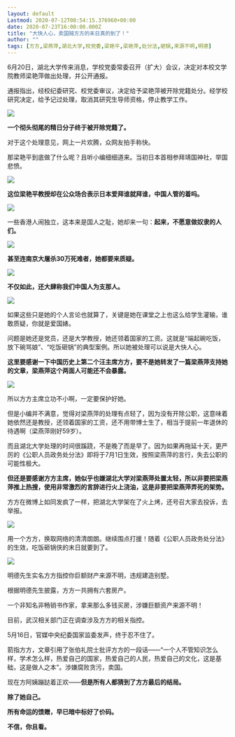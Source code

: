 ```yaml
---
layout: default
Lastmod: 2020-07-12T08:54:15.376960+00:00
date: 2020-07-23T16:00:00.000Z
title: "大快人心，卖国贼方方的末日真的到了！"
author: ""
tags: [方方,梁燕萍,湖北大学,校党委,梁艳平,梁艳萍,处分法,砸锅,来源不明,明德]
---
```


6月20日，湖北大学传来消息，学校党委常委召开（扩大）会议，决定对本校文学院教师梁艳萍做出处理，并公开通报。

通报指出，经校纪委研究、校党委审议，决定给予梁艳萍被开除党籍处分。经学校研究决定，给予记过处理，取消其研究生导师资格，停止教学工作。

![](https://images.weserv.nl/?url=https%3A//pic2.zhimg.com/v2-debf68c6f2739081c5b9a704d7715997_b.jpg)

**一个彻头彻尾的精日分子终于被开除党籍了。**

对于这个处理意见，网上一片欢腾，众网友拍手称快。

那梁艳平到底做了什么呢？且听小编细细道来。当初日本首相参拜靖国神社，举国悲愤。

![](https://images.weserv.nl/?url=https%3A//pic1.zhimg.com/v2-c33074e2088bddb8258b8ef322e4e179_b.jpg)

**这位梁艳平教授却在公众场合表示日本爱拜谁就拜谁，中国人管的着吗。**

![](https://images.weserv.nl/?url=https%3A//pic2.zhimg.com/v2-344cbd633cc6196053515e612b6def22_b.jpg)

一些香港人闹独立，这本来是国人之耻，她却来一句：**起来，不愿意做奴隶的人们。**

![](https://images.weserv.nl/?url=https%3A//pic3.zhimg.com/v2-aa6184c0774d456bc65353f5333cc99f_b.jpg)

**甚至连南京大屠杀30万死难者，她都要来质疑。**

![](https://images.weserv.nl/?url=https%3A//pic4.zhimg.com/v2-7226243ed6d5ee6a6819b0f6c62f3b8b_b.jpg)

**不仅如此，还大肆称我们中国人为支那人。**

![](https://images.weserv.nl/?url=https%3A//pic3.zhimg.com/v2-cb8c2b66931a3060579db961565b7fd6_b.jpg)

如果这些只是她的个人言论也就算了，关键是她在课堂之上也这么给学生灌输，谁敢质疑，你就是爱国婊。

问题是她还是党员，还是大学教授，她还领着国家的工资。这就是“端起碗吃饭，放下碗骂娘”、“吃饭砸锅”的典型案例。所以她被处理可以说是大快人心。

**这里要感谢一下中国历史上第二个汪主席方方，要不是她转发了一篇梁燕萍支持她的文章，梁燕萍这个两面人可能还不会暴露。**

![](https://images.weserv.nl/?url=https%3A//pic2.zhimg.com/v2-446c9e424a7ecbde944727bc6196aa19_b.jpg)

所以方方主席立功不小啊，一定要保护好她。

但是小编并不满意，觉得对梁燕萍的处理有点轻了，因为没有开除公职，这意味着她依然还是教授，还领着国家的工资，还不用带博士生了，相当于提前一年退休的待遇啊（梁燕萍刚好59岁）。

而且湖北大学处理的时间很蹊跷，不是晚了而是早了。因为如果再拖延十天，更严厉的《公职人员政务处分法》即将于7月1日生效，按照梁燕萍的言行，失去公职的可能性极大。

**但还是要感谢方方主席，她似乎也嫌湖北大学对梁燕萍处置太轻，所以非要把梁燕萍推上热搜，使用非常激烈的言辞进行火上浇油，这是非要把梁燕萍弄死的架势。**

方方在微博上如同发疯了一样，把湖北大学架在了火上烤，还号召大家去投诉，去举报。

![](https://images.weserv.nl/?url=https%3A//pic2.zhimg.com/v2-854e8d29cd9e69575096706e3cb3e8a6_b.jpg)

用一个方方，换取网络的清清朗朗。继续围点打援！随着《公职人员政务处分法》的生效，吃饭砸锅侠的末日就要到了。

![](https://images.weserv.nl/?url=https%3A//pic4.zhimg.com/v2-1e5fa1a50d7d763784bc3a7639b3f708_b.jpg)

明德先生实名方方指控你巨额财产来源不明，违规建造别墅。

根据明德先生披露，方方一共拥有六套房产。

一个非知名非畅销书作家，拿来那么多钱买房，涉嫌巨额资产来源不明！

目前，武汉相关部门正在调查涉及方方的相关指控。

5月16日，官媒中央纪委国家监委发声，终于忍不住了。

箭指方方，文章引用了张伯礼院士批评方方的一段话——“一个人不管知识怎么样，学术怎么样，热爱自己的国家，热爱自己的人民，热爱自己的文化，这是基础，这是做人之本”。涉嫌腐败贪污，卖国。

现在方阿姨蹦跶着正欢——**但是所有人都猜到了方方最后的结局。**

**除了她自己。**

**所有命运的馈赠，早已暗中标好了价码。**

**不信，你且看。**

